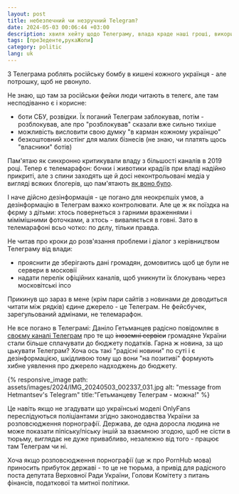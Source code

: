 ```yaml
---
layout: post
title: небезпечний чи незручний Telegram?
date: 2024-05-03 00:06:44 +03:00
description: хвиля хейту щодо Телеграму, влада краде наші гроші, використовує політіку подвійних стандартів 
tags: [преЗеденте,рукаЖопи]
category: politic
lang: uk
---
```


З Телеграма роблять російську бомбу в кишені кожного українця - але потрошку, щоб не рвонуло.

Не знаю, що там за російськи фейки люди читають в телегє, але там несподіванно є і корисне:
* боти СБУ, розвідки.
  Їх поганий Телеграм заблокував, потім - розблокував, але про "розблокував" сказали вже сильно тихіше
* можливість висловити свою думку "в карман кожному українцю"
* безкоштовний хостінг для малих бізнесів (не знаю, чи платять щось "власники" ботів)

Пам'ятаю як синхронно критикували владу з більшості каналів в 2019 році.
Тепер є телемарафон: бочки і животики крадіїв при владі надійно прикриті, але з спини заходять ще й досі неконтрольовані  медіа у вигляді всяких блогерів, що пам'ятають 
[як воно було](https://espreso.tv/poglyad-akvarium-gupi).
  
І наче дійсно дезінформація - це погано для неокрєпшіх умов, а дезінформацію в Телеграм важко контролювати.
Але це ж як поїздка на фєрму з дітьми: хтось повернеться з гарними враженнями і мімімішними фоточками, а хтось - виваляється в говні.
Зато в телемарафоні всьо чотко: по дєлу, тільки правда.

Не читав про кроки до розв'язання проблеми і діалог з керівництвом Телеграму від влади:
* прояснити де зберігають дані громадян, домовитись щоб це були не сервери в московії
* надати перелік офіційних каналів, щоб уникнути їх блокувань через московітські іпсо

Прикинув що зараз в мене (крім пари сайтів з новинами де доводиться читати між рядків) єдине джерело - це Телеграм. 
Не фейсбучек, зарегульований адмінами, не телемарафон.
  
Не все погано в Телеграмі: Даніло Гетьманцев радісно повідомляє в 
[своєму каналі Телеграм](https://t.me/s/getmantsevdanil) 
про те що ~~іноземні сервіси~~ громадяне України стали більше сплачувати до бюджету податків. 
Гарна ж новина, за що цькувати Телеграм?
Хоча ось такі "радісні новини" по суті і є дезінформацією, шкідливою тому що вони "на позитиві" формують хибне уявлення про джерело надходжень до бюджету. 

{% responsive_image path: assets/images/2024/IMG_20240503_002337_031.jpg alt: "message from Hetmantsev's Telegram" title:"Гетьманцеву Телеграм - можна!" %}

Це навіть якщо не згадувати що українські моделі OnlyFans переслідуються поліціантами згідно законодавства України за розповсюдження порнографії. 
Держава, де одна доросла людина не може показати піпіську/піську іншій за взаємною згодою, щоб не сісти в тюрьму, виглядає не дуже привабливо, незалежно від того - працює там Телеграм чи ні.

Хоча якщо розповсюдження порнографії (це ж про PornHub мова) приносить прибуток державі - то це не тюрьма, а привід для радісного поста депутата Верховної Ради України, Голови Комітету з питань фінансів, податкової та митної політики. 